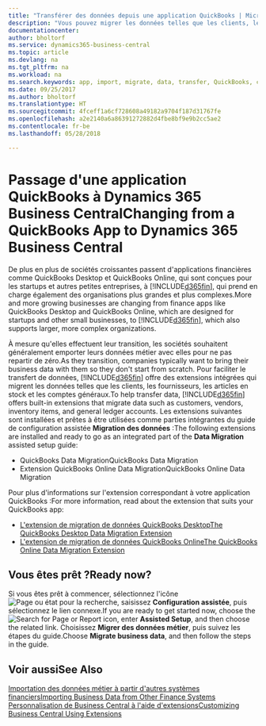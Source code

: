 ```yaml
---
title: "Transférer des données depuis une application QuickBooks | Microsoft Docs"
description: "Vous pouvez migrer les données telles que les clients, les fournisseurs, les articles en stock et les comptes généraux des applications QuickBooks vers Business Central."
documentationcenter: 
author: bholtorf
ms.service: dynamics365-business-central
ms.topic: article
ms.devlang: na
ms.tgt_pltfrm: na
ms.workload: na
ms.search.keywords: app, import, migrate, data, transfer, QuickBooks, customize
ms.date: 09/25/2017
ms.author: bholtorf
ms.translationtype: HT
ms.sourcegitcommit: 4fceff1a6cf728608a49182a9704f187d31767fe
ms.openlocfilehash: a2e2140a6a86391272882d4fbe8bf9e9b2cc5ae2
ms.contentlocale: fr-be
ms.lasthandoff: 05/28/2018

---
```



# <a name="changing-from-a-quickbooks-app-to-dynamics-365-business-central"></a><span data-ttu-id="ae5c9-103">Passage d'une application QuickBooks à Dynamics 365 Business Central</span><span class="sxs-lookup"><span data-stu-id="ae5c9-103">Changing from a QuickBooks App to Dynamics 365 Business Central</span></span>
<span data-ttu-id="ae5c9-104">De plus en plus de sociétés croissantes passent d'applications financières comme QuickBooks Desktop et QuickBooks Online, qui sont conçues pour les startups et autres petites entreprises, à [!INCLUDE[d365fin](includes/d365fin_md.md)], qui prend en charge également des organisations plus grandes et plus complexes.</span><span class="sxs-lookup"><span data-stu-id="ae5c9-104">More and more growing businesses are changing from finance apps like QuickBooks Desktop and QuickBooks Online, which are designed for startups and other small businesses, to [!INCLUDE[d365fin](includes/d365fin_md.md)], which also supports larger, more complex organizations.</span></span> 

<span data-ttu-id="ae5c9-105">À mesure qu'elles effectuent leur transition, les sociétés souhaitent généralement emporter leurs données métier avec elles pour ne pas repartir de zéro.</span><span class="sxs-lookup"><span data-stu-id="ae5c9-105">As they transition, companies typically want to bring their business data with them so they don't start from scratch.</span></span> <span data-ttu-id="ae5c9-106">Pour faciliter le transfert de données, [!INCLUDE[d365fin](includes/d365fin_md.md)] offre des extensions intégrées qui migrent les données telles que les clients, les fournisseurs, les articles en stock et les comptes généraux.</span><span class="sxs-lookup"><span data-stu-id="ae5c9-106">To help transfer data, [!INCLUDE[d365fin](includes/d365fin_md.md)] offers built-in extensions that migrate data such as customers, vendors, inventory items, and general ledger accounts.</span></span> <span data-ttu-id="ae5c9-107">Les extensions suivantes sont installées et prêtes à être utilisées comme parties intégrantes du guide de configuration assistée **Migration des données** :</span><span class="sxs-lookup"><span data-stu-id="ae5c9-107">The following extensions are installed and ready to go as an integrated part of the **Data Migration** assisted setup guide:</span></span>

* <span data-ttu-id="ae5c9-108">QuickBooks Data Migration</span><span class="sxs-lookup"><span data-stu-id="ae5c9-108">QuickBooks Data Migration</span></span> 
* <span data-ttu-id="ae5c9-109">Extension QuickBooks Online Data Migration</span><span class="sxs-lookup"><span data-stu-id="ae5c9-109">QuickBooks Online Data Migration</span></span>

<span data-ttu-id="ae5c9-110">Pour plus d'informations sur l'extension correspondant à votre application QuickBooks :</span><span class="sxs-lookup"><span data-stu-id="ae5c9-110">For more information, read about the extension that suits your QuickBooks app:</span></span>   

* [<span data-ttu-id="ae5c9-111">L'extension de migration de données QuickBooks Desktop</span><span class="sxs-lookup"><span data-stu-id="ae5c9-111">The QuickBooks Desktop Data Migration Extension</span></span>](ui-extensions-quickbooks-data-migration.md)
* [<span data-ttu-id="ae5c9-112">L'extension de migration de données QuickBooks Online</span><span class="sxs-lookup"><span data-stu-id="ae5c9-112">The QuickBooks Online Data Migration Extension</span></span>](ui-extensions-quickbooks-online-data-migration.md)

## <a name="ready-now"></a><span data-ttu-id="ae5c9-113">Vous êtes prêt ?</span><span class="sxs-lookup"><span data-stu-id="ae5c9-113">Ready now?</span></span>
<span data-ttu-id="ae5c9-114">Si vous êtes prêt à commencer, sélectionnez l'icône ![Page ou état pour la recherche](media/ui-search/search_small.png "icône Page ou état pour la recherche"), saisissez **Configuration assistée**, puis sélectionnez le lien connexe.</span><span class="sxs-lookup"><span data-stu-id="ae5c9-114">If you are ready to get started now, choose the ![Search for Page or Report](media/ui-search/search_small.png "Search for Page or Report icon") icon, enter **Assisted Setup**, and then choose the related link.</span></span> <span data-ttu-id="ae5c9-115">Choisissez **Migrer des données métier**, puis suivez les étapes du guide.</span><span class="sxs-lookup"><span data-stu-id="ae5c9-115">Choose **Migrate business data**, and then follow the steps in the guide.</span></span>

## <a name="see-also"></a><span data-ttu-id="ae5c9-116">Voir aussi</span><span class="sxs-lookup"><span data-stu-id="ae5c9-116">See Also</span></span>
[<span data-ttu-id="ae5c9-117">Importation des données métier à partir d'autres systèmes financiers</span><span class="sxs-lookup"><span data-stu-id="ae5c9-117">Importing Business Data from Other Finance Systems</span></span>](across-import-data-configuration-packages.md)  
[<span data-ttu-id="ae5c9-118">Personnalisation de Business Central à l'aide d'extensions</span><span class="sxs-lookup"><span data-stu-id="ae5c9-118">Customizing Business Central Using Extensions</span></span>](ui-extensions.md)   

